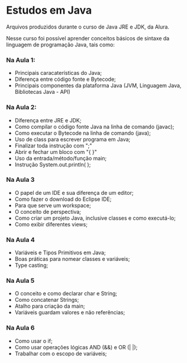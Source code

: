 # Estudos em Java

Arquivos produzidos durante o curso de Java JRE e JDK, da Alura.

Nesse curso foi possível aprender conceitos básicos de sintaxe da linguagem de programação Java, tais como:

### Na Aula 1:

- Principais caracaterísticas do Java;
- Diferença entre código fonte e Bytecode;
- Principais componentes da plataforma Java (JVM, Linguagem Java, Bibliotecas Java - API)

### Na Aula 2:

- Diferença entre JRE e JDK;
- Como compilar o código fonte Java na linha de comando (javac);
- Como executar o Bytecode na linha de comando (java);
- Uso de class para escrever programa em Java;
- Finalizar toda instrução com ";"
- Abrir e fechar um bloco com "{ }"
- Uso da entrada/método/função main;
- Instrução System.out.println( );

### Na Aula 3

- O papel de um IDE e sua diferença de um editor;
- Como fazer o download do Eclipse IDE;
- Para que serve um workspace;
- O conceito de perspectiva;
- Como criar um projeto Java, inclusive classes e como executá-lo;
- Como exibir diferentes views;

### Na Aula 4

- Variáveis e Tipos Primitivos em Java;
- Boas práticas para nomear classes e variáveis;
- Type casting;

### Na Aula 5

- O conceito e como declarar char e String;
- Como concatenar Strings;
- Atalho para criação da main;
- Variáveis guardam valores e não referências;

### Na Aula 6

- Como usar o if;
- Como usar operações lógicas AND (&&) e OR (| |);
- Trabalhar com o escopo de variáveis;
